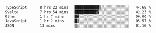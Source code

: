 <!--START_SECTION:waka-->

```txt
TypeScript      8 hrs 22 mins   ███████████▒░░░░░░░░░░░░░   44.68 %
Svelte          7 hrs 54 mins   ██████████▓░░░░░░░░░░░░░░   42.23 %
Other           1 hr 7 mins     █▓░░░░░░░░░░░░░░░░░░░░░░░   06.00 %
JavaScript      1 hr 2 mins     █▒░░░░░░░░░░░░░░░░░░░░░░░   05.57 %
JSON            13 mins         ▒░░░░░░░░░░░░░░░░░░░░░░░░   01.16 %
```

<!--END_SECTION:waka-->

